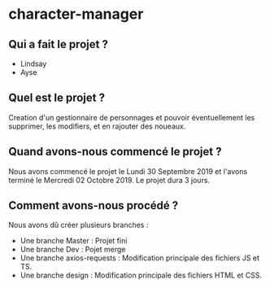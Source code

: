 # character-manager  
## Qui a fait le projet ?  
- Lindsay  
- Ayse  
## Quel est le projet ?  
Creation d'un gestionnaire de personnages et pouvoir éventuellement les supprimer, les modifiers, et en rajouter des noueaux.
## Quand avons-nous commencé le projet ?  
Nous avons commencé le projet le Lundi 30 Septembre 2019 et l'avons terminé le Mercredi 02 Octobre 2019.
Le projet dura 3 jours.  
## Comment avons-nous procédé ?  
Nous avons dû créer plusieurs branches : 
- Une branche Master : Projet fini
- Une branche Dev : Pojet merge
- Une branche axios-requests : Modification principale des fichiers JS et TS.
- Une branche design : Modification principale des fichiers HTML et CSS.
